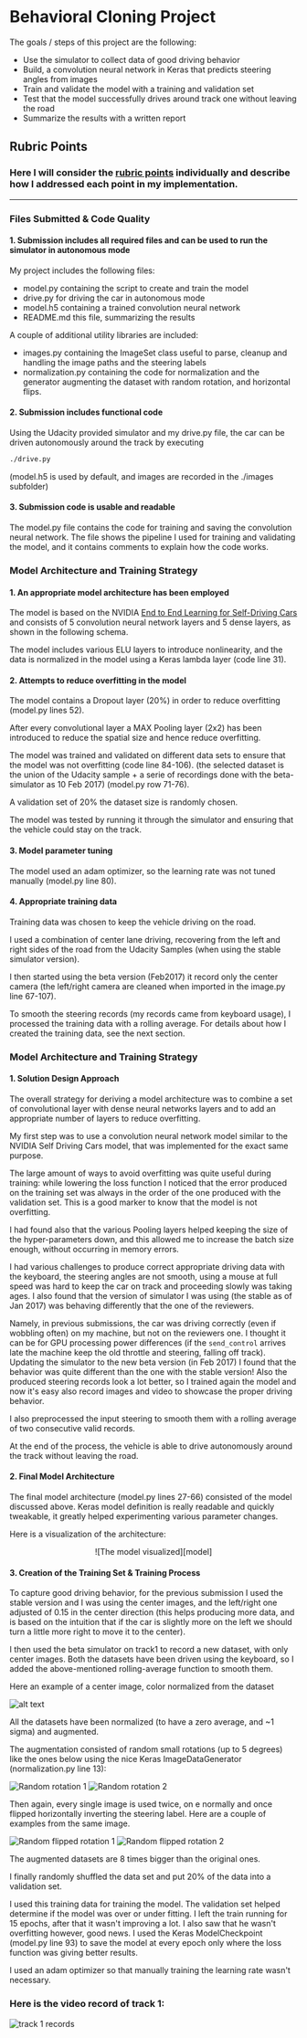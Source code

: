 # Behavioral Cloning Project

The goals / steps of this project are the following:
* Use the simulator to collect data of good driving behavior
* Build, a convolution neural network in Keras that predicts steering angles from images
* Train and validate the model with a training and validation set
* Test that the model successfully drives around track one without leaving the road
* Summarize the results with a written report


## Rubric Points
### Here I will consider the [rubric points](https://review.udacity.com/#!/rubrics/432/view) individually and describe how I addressed each point in my implementation.  

---
### Files Submitted & Code Quality

#### 1. Submission includes all required files and can be used to run the simulator in autonomous mode

My project includes the following files:
* model.py containing the script to create and train the model
* drive.py for driving the car in autonomous mode
* model.h5 containing a trained convolution neural network
* README.md this file, summarizing the results

A couple of additional utility libraries are included:
* images.py containing the ImageSet class useful to parse, cleanup and handling the
 image paths and the steering labels
* normalization.py containing the code for normalization and the generator
  augmenting the dataset with random rotation, and horizontal flips.


#### 2. Submission includes functional code
Using the Udacity provided simulator and my drive.py file, the car can be driven autonomously around the track by executing
```sh
./drive.py
```

(model.h5 is used by default, and images are recorded in the ./images subfolder)

#### 3. Submission code is usable and readable

The model.py file contains the code for training and saving the convolution neural network. The file shows the pipeline I used for training and validating the model, and it contains comments to explain how the code works.

### Model Architecture and Training Strategy

#### 1. An appropriate model architecture has been employed

The model is based on the NVIDIA [End to End Learning for Self-Driving Cars](http://images.nvidia.com/content/tegra/automotive/images/2016/solutions/pdf/end-to-end-dl-using-px.pdf)
and consists of 5 convolution neural network layers and 5 dense layers, as shown in the following schema.

The model includes various ELU layers to introduce nonlinearity, and the data is normalized in the model using a Keras lambda layer (code line 31).

#### 2. Attempts to reduce overfitting in the model

The model contains a Dropout layer (20%) in order to reduce overfitting (model.py lines 52).

After every convolutional layer a MAX Pooling layer (2x2) has been introduced to reduce the spatial size and hence reduce overfitting.

The model was trained and validated on different data sets to ensure that the model was
 not overfitting (code line 84-106). (the selected dataset is the union of the Udacity sample + a serie of recordings done with the beta-simulator as 10 Feb 2017) (model.py row 71-76).

A validation set of 20% the dataset size is randomly chosen.

The model was tested by running it through the simulator and ensuring that the vehicle could stay on the track.


#### 3. Model parameter tuning

The model used an adam optimizer, so the learning rate was not tuned manually (model.py line 80).

#### 4. Appropriate training data

Training data was chosen to keep the vehicle driving on the road.

I used a combination of center lane driving, recovering from the left and right sides of the road from the Udacity Samples (when using the stable simulator version).

I then started using the beta version (Feb2017) it record only the center camera (the left/right camera are cleaned when imported in the image.py line 67-107).

To smooth the steering records (my records came from keyboard usage), I processed the training data with a rolling average. For details about how I created the training data, see the next section.

### Model Architecture and Training Strategy

#### 1. Solution Design Approach

The overall strategy for deriving a model architecture was to combine a set of convolutional layer with dense neural networks layers and to add an appropriate number of layers to reduce overfitting.

My first step was to use a convolution neural network model similar to the NVIDIA Self Driving Cars model, that was implemented for the exact same purpose.

The large amount of ways to avoid overfitting was quite useful during training: while lowering the loss function I noticed that the error produced on the training set was always in the order of the one produced with the validation set.
This is a good marker to know that the model is not overfitting.

I had found also that the various Pooling layers helped keeping the size of the hyper-parameters down, and this allowed me to increase the batch size enough, without occurring in memory errors.

I had various challenges to produce correct appropriate driving data with the keyboard, the steering angles are not smooth, using a mouse at full speed was hard to keep the car on track and proceeding slowly was taking ages. I also found that the version of simulator I was using (the stable as of Jan 2017) was behaving differently that the one of the reviewers.

Namely, in previous submissions, the car was driving correctly (even if wobbling often) on my machine, but not on the reviewers one. I thought it can be for GPU processing power differences (if the `send_control` arrives late the machine keep the old throttle and steering, falling off track). Updating the simulator to the new beta version (in Feb 2017) I found that the behavior was quite different than the one with the stable version!
Also the produced steering records look a lot better, so I trained again the model and now
it's easy also record images and video to showcase the proper driving behavior.

I also preprocessed the input steering to smooth them with a rolling average of two consecutive valid records.

At the end of the process, the vehicle is able to drive autonomously around the track without leaving the road.

#### 2. Final Model Architecture

The final model architecture (model.py lines 27-66) consisted of the model discussed above. Keras model definition is really readable and quickly tweakable, it greatly helped experimenting various parameter changes.

Here is a visualization of the architecture:

<div style='text-align:center'>
  ![The model visualized][model]
</div>

#### 3. Creation of the Training Set & Training Process

To capture good driving behavior, for the previous submission I used the stable version
and I was using the center images, and the left/right one adjusted of 0.15 in the center direction (this helps producing more data, and is based on the intuition that if the car is slightly more on the left we should turn a little more right to move it to the center).

I then used the beta simulator on track1 to record a new dataset, with only center images.
Both the datasets have been driven using the keyboard, so I added the above-mentioned rolling-average function to smooth them.

Here an example of a center image, color normalized from the dataset

![alt text][image-center]

All the datasets have been normalized (to have a zero average, and ~1 sigma) and augmented.

The augmentation consisted of random small rotations (up to 5 degrees) like the ones below using the nice Keras ImageDataGenerator (normalization.py line 13):

![Random rotation 1][image-rot1]
![Random rotation 2][image-rot2]

Then again, every single image is used twice, on e normally and once flipped horizontally inverting the steering label. Here are a couple of examples from the same image.

![Random flipped rotation 1][image-flip-rot1]
![Random flipped rotation 2][image-flip-rot2]

The augmented datasets are 8 times bigger than the original ones.

I finally randomly shuffled the data set and put 20% of the data into a validation set.

I used this training data for training the model. The validation set helped determine if the model was over or under fitting.
I left the train running for 15 epochs, after that it wasn't improving a lot. I also saw that he wasn't overfitting however, good news.
I used the Keras ModelCheckpoint (model.py line 93) to save the model at every epoch only where the loss function was giving better results.

I used an adam optimizer so that manually training the learning rate wasn't necessary.

### Here is the video record of track 1:

![track 1 records](video1)

[//]: # (Image References)

[model]: docimg/p3_model.png "Model Visualization"
[video1]: docimg/video1.mp4 "Recorded video of track 1"
[image-center]: docimg/output_6_1.png "Grayscaling"
[image-rot1]: docimg/output_6_3.png "Random rotation 1"
[image-rot2]: docimg/output_6_5.png "Random rotation 2"
[image-flip-rot1]: docimg/output_6_13.png "Random flipped rotation 1"
[image-flip-rot2]: docimg/output_6_15.png "Random flipped rotation 2"
